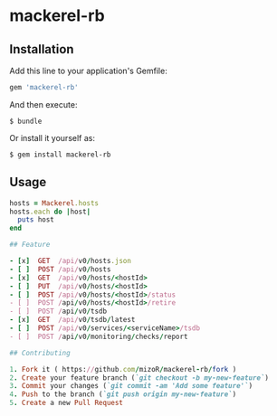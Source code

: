 # mackerel-rb

## Installation

Add this line to your application's Gemfile:

```ruby
gem 'mackerel-rb'
```

And then execute:

    $ bundle

Or install it yourself as:

    $ gem install mackerel-rb

## Usage

```ruby
hosts = Mackerel.hosts
hosts.each do |host|
  puts host
end

## Feature

- [x]  GET  /api/v0/hosts.json
- [ ]  POST /api/v0/hosts
- [x]  GET  /api/v0/hosts/<hostId>
- [ ]  PUT  /api/v0/hosts/<hostId>
- [ ]  POST /api/v0/hosts/<hostId>/status
- [ ]  POST /api/v0/hosts/<hostId>/retire
- [ ]  POST /api/v0/tsdb
- [x]  GET  /api/v0/tsdb/latest
- [ ]  POST /api/v0/services/<serviceName>/tsdb
- [ ]  POST /api/v0/monitoring/checks/report

## Contributing

1. Fork it ( https://github.com/mizoR/mackerel-rb/fork )
2. Create your feature branch (`git checkout -b my-new-feature`)
3. Commit your changes (`git commit -am 'Add some feature'`)
4. Push to the branch (`git push origin my-new-feature`)
5. Create a new Pull Request

